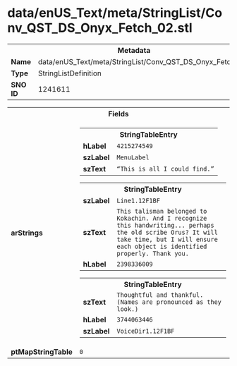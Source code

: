 <h1>data/enUS_Text/meta/StringList/Conv_QST_DS_Onyx_Fetch_02.stl</h1><table><tr><th colspan="100%">Metadata</th></tr><tr><td><b>Name</b></td><td>data/enUS_Text/meta/StringList/Conv_QST_DS_Onyx_Fetch_02.stl</td></tr><tr><td><b>Type</b></td><td>StringListDefinition</td></tr><tr><td><b>SNO ID</b></td><td>1241611</td></tr></table>

<table><tr><th colspan="100%">Fields</th></tr><tr><td><b>arStrings</b></td><td><table><tr><th colspan="100%">StringTableEntry</th></tr><tr><td><b>hLabel</b></td><td><code>4215274549</code></td></tr><tr><td><b>szLabel</b></td><td><code>MenuLabel</code></td></tr><tr><td><b>szText</b></td><td><code>“This is all I could find.”</code></td></tr></table>


<table><tr><th colspan="100%">StringTableEntry</th></tr><tr><td><b>szLabel</b></td><td><code>Line1.12F1BF</code></td></tr><tr><td><b>szText</b></td><td><code>This talisman belonged to Kokachin. And I recognize this handwriting... perhaps the old scribe Orus? It will take time, but I will ensure each object is identified properly. Thank you.</code></td></tr><tr><td><b>hLabel</b></td><td><code>2398336009</code></td></tr></table>


<table><tr><th colspan="100%">StringTableEntry</th></tr><tr><td><b>szText</b></td><td><code>Thoughtful and thankful. (Names are pronounced as they look.)</code></td></tr><tr><td><b>hLabel</b></td><td><code>3744063446</code></td></tr><tr><td><b>szLabel</b></td><td><code>VoiceDir1.12F1BF</code></td></tr></table>


</td></tr><tr><td><b>ptMapStringTable</b></td><td><code>0</code></td></tr></table>


